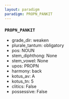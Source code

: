 ```yaml
---
layout: paradigm
paradigm: PROPN_PANKIT
---
```

### ` PROPN_PANKIT `


* grade_dir: weaken
* plurale_tantum: obligatory
* pos: NOUN
* stem_diphthong: None
* stem_vowel: None
* upos: PROPN
* harmony: back
* kotus_av: A
* kotus_tn: 5
* clitics: False
* possessive: False
